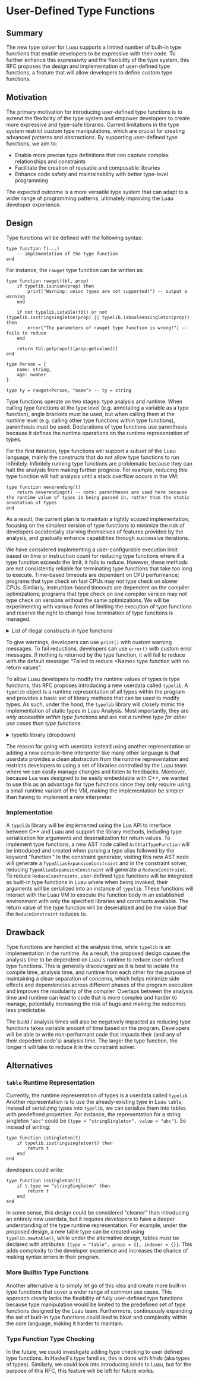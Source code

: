 # User-Defined Type Functions

## Summary

The new type solver for Luau supports a limited number of built-in type functions that enable developers to be expressive with their code. To further enhance this expressivity and the flexibility of the type system, this RFC proposes the design and implementation of user-defined type functions, a feature that will allow developers to define custom type functions.

## Motivation

The primary motivation for introducing user-defined type functions is to extend the flexibility of the type system and empower developers to create more expressive and type-safe libraries. Current limitations in the type system restrict custom type manipulations, which are crucial for creating advanced patterns and abstractions. By supporting user-defined type functions, we aim to:
- Enable more precise type definitions that can capture complex relationships and constraints
- Facilitate the creation of reusable and composable libraries
- Enhance code safety and maintainability with better type-level programming

The expected outcome is a more versatile type system that can adapt to a wider range of programming patterns, ultimately improving the Luau developer experience.

## Design

Type functions wil be defined with the following syntax:
```luau
type function f(...)
    -- implementation of the type function
end
```

For instance, the `rawget` type function can be written as:
```luau
type function rawget(tbl, prop)
    if typelib.isunion(prop) then
        print("Warning: union types are not supported!") -- output a warning
    end

    if not typelib.istable(tbl) or not (typelib.isstringsingleton(prop) || typelib.isbooleansingleton(prop)) then
        error("The parameters of rawget type function is wrong!") -- fails to reduce
    end

    return tbl:getprops()[prop:getvalue()]
end

type Person = {
    name: string,
    age: number
}

type ty = rawget<Person, "name"> -- ty = string
```

Type functions operate on two stages: type analysis and runtime. When calling type functions at the type level (e.g. annotating a variable as a type function), angle brackets must be used, but when calling them at the runtime level (e.g. calling other type functions within type functions), parenthesis must be used. Declarations of type functions use parenthesis because it defines the runtime operations on the runtime representation of types.

For the first iteration, type functions will support a subset of the Luau language, mainly the constructs that do not allow type functions to run infinitely. Infinitely running type functions are problematic because they can halt the analysis from making further progress. For example, reducing this type function will halt analysis until a stack overflow occurs in the VM:
```luau
type function neverending(t)
    return neverending(t) -- note: parentheses are used here because the runtime value of types is being passed in, rather than the static annotation of types
end
```
As a result, the current plan is to maintain a tightly scoped implementation, focusing on the simplest version of type functions to minimize the risk of developers accidentally starving themselves of features provided by the analysis, and gradually enhance capabilities through successive iterations.

We have considered implementing a user-configurable execution limit based on time or instruction count for reducing type functions where if a type function exceeds the limit, it fails to reduce. However, these methods are not consistently reliable for terminating type functions that take too long to execute. Time-based timeouts are dependent on CPU performance; programs that type check on fast CPUs may not type check on slower CPUs. Similarly, instruction-based timeouts are dependent on the compiler optimizations; programs that type check on one compiler version may not type check on versions without the same optimizations. We will be experimenting with various forms of limiting the execution of type functions and reserve the right to change how termination of type functions is managed.

<details><summary>List of illegal constructs in type functions</summary>

* `while` / `repeat` loops
* invoking other type functions / regular functions / lambdas
    * we will not (and probably never) allow type functions to call regular functions for the sake of maintaining discrete stages between runtime and analysis
* referring to locals / globals in the outer scope
* global functions: `getfenv`, `setfenv`, `pcall`, `xpcall`, `require`
* libraries: `coroutine`, `debug`, `string.gsub`

Note: we are aware that for loops can cause infinite runtime. For the time being, we will not be handling this case. In the event that a developer accidentally creates an infinitely long type function, autocomplete will timeout in their editor environments and running luau-analyze will not complete. They will need to fix the type function and restart their environment / analysis.

</details>

To give warnings, developers can use `print()` with custom warning messages. To fail reductions, developers can use `error()` with custom error messages. If nothing is returned by the type function, it will fail to reduce with the default message: "Failed to reduce \<Name\> type function with no return values".

To allow Luau developers to modify the runtime values of types in type functions, this RFC proposes introducing a new userdata called `typelib`. A `typelib` object is a runtime representation of all types within the program and provides a basic set of library methods that can be used to modify types. As such, under the hood, the `typelib` library will closely mimic the implementation of static types in Luau Analysis. Most importantly, they are *only accessible within type functions* and are *not a runtime type for other use cases than type functions*. 

<details><summary>typelib library (dropdown)</summary>

Methods under a different type heading (ex: `Singleton`) imply that the methods are only available for those types. At the implementation level, there is a check to make sure that the type-specific methods are being called on the correct types. For instance, `getindexer()` asserts that `istable()` is true.

#### typelib
All attributes of newly created typelib are initialized with empty tables / arrays and `typelib.nil`. For instance, `typelib.newtable()` initializes its properties with an empty table and index / index result type as `typelib.nil`.

| Instance Attributes | Type | Description |
| ------------- | ------------- | ------------- |
| `nil` | `typelib` | an immutable runtime representation of the built-in type `nil` |
| `unknown` | `typelib` | an immutable runtime representation of the built-in type `unknown` |
| `never` | `typelib` | an immutable runtime representation of the built-in type `never` |
| `any` | `typelib` | an immutable runtime representation of the built-in type `any` |

| Instance Methods | Return Type | Description |
| ------------- | ------------- | ------------- |
| `issubtypeof(arg: typelib)` | `boolean` | returns true if self is syntactically a subtype or equal to arg in the type hierarchy |
| `equalsto(arg: typelib)` | `boolean` | returns true if self is syntactically equal to arg in the type hierarchy |

| Static Methods | Return Type | Description |
| ------------- | ------------- | ------------- |
| `getnegation(arg: typelib)` | `typelib` | returns an immutable runtime representation of the negation of the argument; the argument cannot be `istable()`, `ismetatable` or `isfunction()` |
| `getboolean()` | `typelib` | returns an immutable runtime representation of the built-in type `boolean` |
| `getnumber()` | `typelib` | returns an immutable runtime representation of the built-in type `number` |
| `getstring()` | `typelib` | returns an immutable runtime representation of the built-in type `string` |
| `getstringsingleton(arg: string)` | `typelib` | returns an immutable runtime representation of a string singleton type of the argument |
| `getbooleansingleton(arg: boolean)` | `typelib` | returns an immutable runtime representation of a boolean singleton type of the argument |
| `getunion(arg: {typelib})` | `typelib` | returns an immutable runtime representation of union type of its argument |
| `getintersection(arg: {typelib})` | `typelib` | returns an immutable runtime representation of intersection type of its argument |
| `newtable()` | `typelib` | returns a mutable runtime representation of a `table` type |
| `newmetatable()` | `typelib` | returns a mutable runtime representation of a metatable represented as a special property of the `table` type |
| `newfunction()` | `typelib` | returns a mutable runtime representation of a `function` type |
| `isnil(arg: typelib)` | `boolean` | returns true if the argument is syntactically a runtime representation of the built-in type `nil` |
| `isunknown(arg: typelib)` | `boolean` | returns true if the argument is syntactically a runtime representation of the built-in type `unknown` |
| `isnever(arg: typelib)` | `boolean` | returns true if the argument is syntactically a runtime representation of the built-in type `never` |
| `isany(arg: typelib)` | `boolean` | returns true if the argument is syntactically a runtime representation of the built-in type `any` |
| `isnegation(arg: typelib)` | `boolean` | returns true if the argument is syntactically a runtime representation of a `Negation` |
| `isboolean(arg: typelib)` | `boolean` | returns true if the argument is syntactically a runtime representation of the built-in type`boolean` |
| `isnumber(arg: typelib)` | `boolean` | returns true if the argument is syntactically a runtime representation of the built-in type `number` |
| `isstring(arg: typelib)` | `boolean` | returns true if the argument is syntactically a runtime representation of the built-in type `string` |
| `isstringsingleton(arg: typelib)` | `boolean` | returns true if the argument is syntactically a runtime representation of a string singleton |
| `isbooleansingleton(arg: typelib)` | `boolean` | returns true if the argument is syntactically a runtime representation of a boolean singleton |
| `isunion(arg: typelib)` | `boolean` | returns true if the argument is syntactically a runtime representation of the union type |
| `isintersection(arg: typelib)` | `boolean` | returns true if the argument is syntactically a runtime representation of the intersection type |
| `istable(arg: typelib)` | `boolean` | returns true if the argument is syntactically a runtime representation of a `table` type |
| `ismetatable(arg: typelib)` | `boolean` | returns true if the argument is syntactically a runtime representation of a metatable represented as a special property of the `table` type |
| `isfunction(arg: typelib)` | `boolean` | returns true if the argument is syntactically a runtime representation of a `function` type |
| `isclass(arg: typelib)` | `boolean` | returns true if the argument is syntactically a runtime representation of a `class` type |

#### Negation

| Instance Methods | Type | Description |
| ------------- | ------------- | ------------- |
| `gettype()` | `typelib` | returns the runtime representation of the self's type being negated |

#### String

| Instance Methods | Return Type | Description |
| ------------- | ------------- | ------------- |
| `getmetatable()` | `typelib` | returns the runtime representation of self's metatable |

#### StringSingleton

| Instance Methods | Return Type | Description |
| ------------- | ------------- | ------------- |
| `getvalue()` | `string` | returns self's value of a string singleton |

#### BooleanSingleton

| Instance Methods | Return Type | Description |
| ------------- | ------------- | ------------- |
| `getvalue()` | `boolean` | returns self's boolean singleton value of either `true` or `false` |

#### Table

| Instance Methods | Return Type | Description |
| ------------- | ------------- | ------------- |
| `addprop(key: typelib, value: typelib)` | `nil` | adds a key, value pair to self's table properties; if the same key exists already, overrides the value |
| `delprop(key: typelib)` | `nil` | removes the key from self's table properties along with the value associated with it (equivalent of `addprop(key, nil)`); if the key doesn't exist, nothing happens |
| `getprop(key: typelib)` | `typelib?` | returns the value associated with the key from self's table properties if the key exists, else nil |
| `getprops()` | `{[typelib]: typelib}` | returns a table of self's table properties (e.g. `{["age"] = 20}` will return `{typelib.getstringsingleton("age") = typelib.getnumber()}`) |
| `setindexer(key: typelib, value: typelib)` | `nil` | sets self's indexer key type to the first argument and indexer value type to the second |
| `getindexer()` | `{key: typelib, value: typelib}?` | returns a table containing self's indexer key type and value type if they exist, else nil |
| `setmetatable(arg: typelib)` | `nil` | sets self's metatable to the argument; both self and the argument need to be `ismetatable()` |
| `getmetatable()` | `typelib?` | returns self's runtime representation of metatable if it exists, else nil; self needs to be `ismetatable()` |

#### Function

| Instance Methods | Return Type | Description |
| ------------- | ------------- | ------------- |
| `setparameters(arg: {typelib} \| typelib)` | `nil` | sets self's parameter types to the argument, where an array implies a TypePack and the latter implies a Variadic |
| `getparameters()` | `{typelib} \| typelib?` | returns the runtime representation of self's parameter type if it exists, else nil |
| `setreturns(arg: {typelib} \| typelib)` | `nil` | sets self's return types to the argument, where an array implies a TypePack and the latter implies a Variadic |
| `getreturns()` | `{typelib} \| typelib?` | returns the runtime representation of self's return type if it exists, else nil |

#### Union

| Instance Methods | Return Type | Description |
| ------------- | ------------- | ------------- |
| `getcomponents()` | `{typelib}` | returns an array of types that the self's union can represent. For instance, `string \| number` returns `{typelib.getstring(), typelib.getnumber()}` |

#### Intersection

| Instance Methods | Return Type | Description |
| ------------- | ------------- | ------------- |
| `getcomponents()` | `{typelib}` | returns an array of types represented by self's intersection. For instance, `string & number` returns `{typelib.getstring(), typelib.getnumber()}` |

#### Class

| Instance Methods | Return Type | Description |
| ------------- | ------------- | ------------- |
| `getprops()` | `{[typelib]: typelib}` | returns the runtime representation self's properties |
| `getparent()` | `typelib?` | returns the runtime representation of self's parent class if it exists, else nil |
| `getmetatable()` | `typelib?` | returns the runtime representation of self's metatable if it exists, else nil |
| `getindexer()` | `{key: typelib, value: typelib}?` | returns a table containing self's indexer key type and value type |

</details>

The reason for going with userdata instead using another representation or adding a new compile-time interpreter like many other language is that userdata provides a clean abstraction from the runtime representation and restricts developers to using a set of libraries controlled by the Luau team where we can easily manage changes and listen to feedbacks. Moreover, because Lua was designed to be easily embeddable with C++, we wanted to use this as an advantage for type functions since they only require using a small runtime variant of the VM, making the implementation be simpler than having to implement a new interpreter.

### Implementation

A `typelib` library will be implemented using the Lua API to interface between C++ and Luau and support the library methods, including type serialization for arguments and deserialization for return values. To implement type functions, a new AST node called `AstStatTypeFunction` will be introduced and created when parsing a type alias followed by the keyword "function." In the constraint generator, visiting this new AST node will generate a `TypeAliasExpansionConstraint` and in the constraint solver, reducing `TypeAliasExpansionConstraint` will generate a `ReduceConstraint`. To reduce `ReduceConstraints`, user-defined type functions will be integrated as built-in type functions in Luau where when being invoked, their arguments will be serialized into an instance of `typelib`. These functions will interact with the Luau VM to execute the function body in an established environment with only the specified libraries and constructs available. The return value of the type function will be deserialized and be the value that the `ReduceConstraint` reduces to.

## Drawback

Type functions are handled at the analysis time, while `typelib` is an implementation in the runtime. As a result, the proposed design causes the analysis time to be dependent on Luau's runtime to reduce user-defined type functions. This is generally discouraged as it is best to isolate the compile time, analysis time, and runtime from each other for the purpose of maintaining a clean separation of concerns, which helps minimize side effects and dependencies across different phases of the program execution and improves the modularity of the compiler. Overlaps between the analysis time and runtime can lead to code that is more complex and harder to manage, potentially increasing the risk of bugs and making the outcomes less predictable.

The build / analysis times will also be negatively impacted as reducing type functions takes variable amount of time based on the program. Developers will be able to write non-performant code that impacts their (and any of their depedent code's) analysis time. The larger the type function, the longer it will take to reduce it in the constraint solver.

## Alternatives

### `table` Runtime Representation

Currently, the runtime representation of types is a userdata called `typelib`. Another representation is to use the already-existing type in Luau `table`; instead of serializing types into `typelib`, we can serialize them into tables with predefined properties. For instance, the representation for a string singleton `"abc"` could be `{type = "stringSingleton", value = "abc"}`. So instead of writing:
```luau
type function isSingleton(t)
    if typelib.isstringsingleton(t) then
        return t
    end
end
```
developers could write:
```luau
type function isSingleton(t)
    if t.type == "stringSingleton" then
        return t
    end
end
```

In some sense, this design could be considered "cleaner" than introducing an entirely new userdata, but it requires developers to have a deeper understanding of the type runtime representation. For example, under the proposed design, a new table type can be created using `typelib.newtable()`, while under the alternative design, tables must be declared with attributes: `{type = "table", props = {}, indexer = {}}`. This adds complexity to the developer experience and increases the chance of making syntax errors in their program.

### More Builtin Type Functions

Another alternative is to simply let go of this idea and create more built-in type functions that cover a wider range of common use cases. This approach clearly lacks the flexibility of fully user-defined type functions because type manipulation would be limited to the predefined set of type functions designed by the Luau team. Furthermore, continuously expanding the set of built-in type functions could lead to bloat and complexity within the core language, making it harder to maintain.

### Type Function Type Checking

In the future, we could investigate adding type checking to user defined type functions. In Haskell's type families, this is done with _kinds_ (aka types of types). Similarly, we could look into introducing kinds to Luau, but for the purpose of this RFC, this feature will be left for future works.